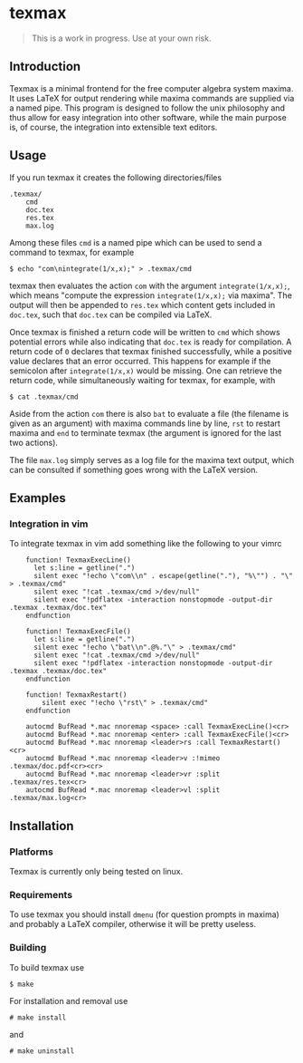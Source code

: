 # texmax
> This is a work in progress. Use at your own risk.

## Introduction
Texmax is a minimal frontend for the free computer algebra system maxima.
It uses LaTeX for output rendering while maxima commands are supplied via a
named pipe.
This program is designed to follow the unix philosophy and thus allow for easy
integration into other software, while the main purpose is, of course, the
integration into extensible text editors.

## Usage
If you run texmax it creates the following directories/files

    .texmax/
        cmd
        doc.tex
        res.tex
        max.log

Among these files `cmd` is a named pipe which can be used to send a command to
texmax, for example

    $ echo "com\nintegrate(1/x,x);" > .texmax/cmd

texmax then evaluates the action `com` with the argument `integrate(1/x,x);`,
which means "compute the expression `integrate(1/x,x);` via maxima".
The output will then be appended to `res.tex` which content gets included in
`doc.tex`, such that `doc.tex` can be compiled via LaTeX.

Once texmax is finished a return code will be written to `cmd` which shows 
potential errors while also indicating that `doc.tex` is ready for compilation.
A return code of `0` declares that texmax finished successfully, while a
positive value declares that an error occurred.
This happens for example if the semicolon after `integrate(1/x,x)` would be
missing.
One can retrieve the return code, while simultaneously waiting for texmax, for
example, with
    
    $ cat .texmax/cmd


Aside from the action `com` there is also `bat` to evaluate a file (the filename
is given as an argument) with maxima commands line by line, `rst` to restart
maxima and `end` to terminate texmax (the argument is ignored for the last two
actions).

The file `max.log` simply serves as a log file for the maxima text output, which
can be consulted if something goes wrong with the LaTeX version.

## Examples
### Integration in vim
To integrate texmax in vim add something like the following to your vimrc
```vim
    function! TexmaxExecLine()
      let s:line = getline(".")
      silent exec "!echo \"com\\n" . escape(getline("."), "%\"") . "\" > .texmax/cmd"
      silent exec "!cat .texmax/cmd >/dev/null"
      silent exec "!pdflatex -interaction nonstopmode -output-dir .texmax .texmax/doc.tex"
    endfunction

    function! TexmaxExecFile()
      let s:line = getline(".")
      silent exec "!echo \"bat\\n".@%."\" > .texmax/cmd"
      silent exec "!cat .texmax/cmd >/dev/null"
      silent exec "!pdflatex -interaction nonstopmode -output-dir .texmax .texmax/doc.tex"
    endfunction

    function! TexmaxRestart()
        silent exec "!echo \"rst\" > .texmax/cmd"
    endfunction

    autocmd BufRead *.mac nnoremap <space> :call TexmaxExecLine()<cr>
    autocmd BufRead *.mac nnoremap <enter> :call TexmaxExecFile()<cr>
    autocmd BufRead *.mac nnoremap <leader>rs :call TexmaxRestart()<cr>
    autocmd BufRead *.mac nnoremap <leader>v :!mimeo .texmax/doc.pdf<cr><cr>
    autocmd BufRead *.mac nnoremap <leader>vr :split .texmax/res.tex<cr>
    autocmd BufRead *.mac nnoremap <leader>vl :split .texmax/max.log<cr>
```

## Installation
### Platforms
Texmax is currently only being tested on linux.

### Requirements
To use texmax you should install `dmenu` (for question prompts in maxima) and
probably a LaTeX compiler, otherwise it will be pretty useless.

### Building
To build texmax use

    $ make

For installation and removal use

    # make install

and

    # make uninstall
